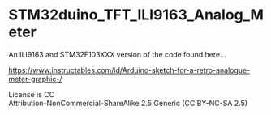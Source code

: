 # STM32duino_TFT_ILI9163_Analog_Meter
An ILI9163 and STM32F103XXX version of the code found here...

https://www.instructables.com/id/Arduino-sketch-for-a-retro-analogue-meter-graphic-/

License is CC  
Attribution-NonCommercial-ShareAlike 2.5 Generic (CC BY-NC-SA 2.5)
